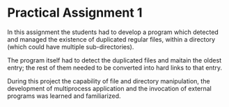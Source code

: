 # Practical Assignment 1

In this assignment the students had to develop a program which detected and managed the existence of duplicated regular files, within a directory (which could have multiple sub-directories).

The program itself had to detect the duplicated files and maitain the oldest entry; the rest of them needed to be converted into hard links to that entry.

During this project the capability of file and directory manipulation, the development of multiprocess application and the invocation of external programs was learned and familiarized.
